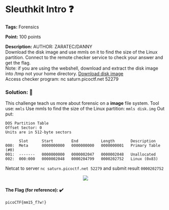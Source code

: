 # Sleuthkit Intro ❓

**Tags:** Forensics

**Point:** 100 points

**Description:** AUTHOR: ZARATEC/DANNY<br>
Download the disk image and use mmls on it to find the size of the Linux partition. Connect to the remote checker service to check your answer and get the flag.<br>
Note: if you are using the webshell, download and extract the disk image into /tmp not your home directory.
[Download disk image](https://mega.nz/file/oplAlRSQ#91TRbxCXSv6qkVQ5ym6bvJLvt-w6uxaIs2--FLGXiqo)<br>
Access checker program: nc saturn.picoctf.net 52279

### Solution: 💯

This challenge teach us more about forensic on a **image** file system. Tool use: `mmls`
Use mmls to find the size of the Linux partition: `mmls disk.img`
Out put:
```
DOS Partition Table
Offset Sector: 0
Units are in 512-byte sectors

      Slot      Start        End          Length       Description
000:  Meta      0000000000   0000000000   0000000001   Primary Table (#0)
001:  -------   0000000000   0000002047   0000002048   Unallocated
002:  000:000   0000002048   0000204799   0000202752   Linux (0x83)
```
Netcat to server `nc saturn.picoctf.net 52279` and submit result `0000202752`

<p align="center"><img src="https://user-images.githubusercontent.com/48288606/159230074-1ecfd4eb-ffe9-4211-ad50-d46e8d2f3494.png"></p>

#### The Flag (for reference): ✔️
```
picoCTF{mm15_f7w!}
```
